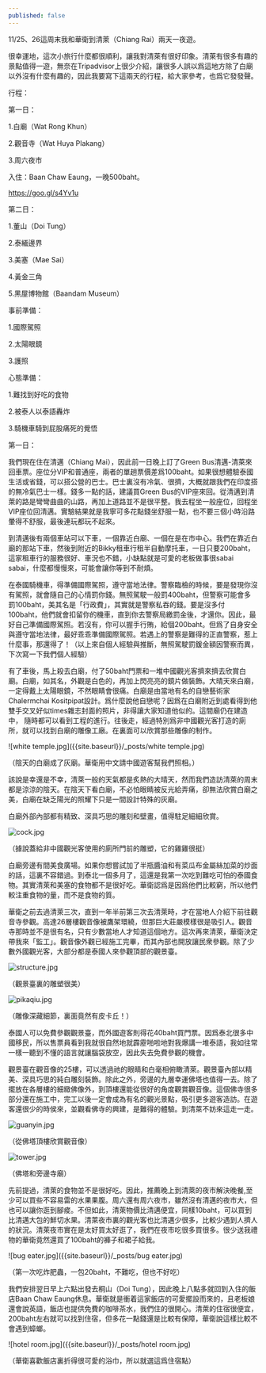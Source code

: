 ```yaml
---
published: false
---
```

11/25、26這周末我和華衛到清萊（Chiang Rai）兩天一夜遊。

 

很幸運地，這次小旅行什麼都很順利，讓我對清萊有很好印象。清萊有很多有趣的景點值得一遊，無奈在Tripadvisor上很少介紹，讓很多人誤以爲這地方除了白廟以外沒有什麼有趣的，因此我要寫下這兩天的行程，給大家參考，也爲它發發聲。

 

行程：

第一日：

1.白廟（Wat Rong Khun）

2.觀音寺（Wat Huya Plakang）

3.周六夜市

 

入住：Baan Chaw Eaung，一晚500baht。

https://goo.gl/s4Yv1u

 

第二日：

1.董山（Doi Tung）

2.泰緬邊界

3.美塞（Mae Sai）

4.黃金三角

5.黑屋博物館（Baandam Museum）

 

事前準備：

1.國際駕照

2.太陽眼鏡

3.護照

 

心態準備：

1.難找到好吃的食物

2.被泰人以泰語轟炸

3.騎機車騎到屁股痛死的覺悟

 

第一日：

 

我們現在住在清邁（Chiang Mai），因此前一日晚上訂了Green Bus清邁-清萊來回車票。座位分VIP和普通座，兩者的單趟票價差爲100baht。如果很想體驗泰國生活或省錢，可以搭公營的巴士。巴士裏沒有冷氣、很擠，大概就跟我們在印度搭的無冷氣巴士一樣。錢多一點的話，建議買Green Bus的VIP座來回。從清邁到清萊的路是彎彎曲曲的山路，再加上道路並不是很平整。我去程坐一般座位，回程坐VIP座位回清邁。實驗結果就是我寧可多花點錢坐舒服一點，也不要三個小時沿路暈得不舒服，最後連玩都玩不起來。

 

到清邁後有兩個車站可以下車，一個靠近白廟、一個在是在市中心。我們在靠近白廟的那站下車，然後到附近的Bikky租車行租半自動摩托車，一日只要200baht，這家租車行的服務很好、車況也不錯，小缺點就是可愛的老板做事很sabai sabai，什麼都慢慢來，可能會讓你等到不耐煩。

 

在泰國騎機車，得準備國際駕照，遵守當地法律。警察臨檢的時候，要是發現你沒有駕照，就會隨自己的心情罰你錢。無照駕駛一般罰400baht，但警察可能會多罰100baht，美其名是「行政費」，其實就是警察私吞的錢。要是沒多付100baht，他們就會扣留你的機車，直到你去警察局繳罰金後，才還你。因此，最好自己準備國際駕照。若沒有，你可以握手行賄，給個200baht。但爲了自身安全與遵守當地法律，最好乖乖準備國際駕照。若遇上的警察是難得的正直警察，惹上什麼事，那還得了！（以上來自個人經驗與推斷，無照駕駛罰鍰金額因警察而異，下次寫一下我們個人經驗）

 

有了車後，馬上殺去白廟，付了50baht門票和一堆中國觀光客擠來擠去欣賞白廟。白廟，如其名，外觀是白色的，再加上閃亮亮的鏡片做裝飾。大晴天來白廟，一定得戴上太陽眼鏡，不然眼睛會很痛。白廟是由當地有名的自戀藝術家Chalermchai Kositpipat設計。爲什麼說他自戀呢？因爲在白廟附近到處看得到他雙手交叉好似times雜志封面的照片，非得讓大家知道他似的。這間廟仍在建造中， 隨時都可以看到工程的進行。往後走，經過特別爲非中國觀光客打造的廁所，就可以找到白廟的雕像工廠。在裏面可以欣賞那些雕像的制作。


![white temple.jpg]({{site.baseurl}}/_posts/white temple.jpg)


（陰天的白廟成了灰廟。華衛用中文請中國遊客幫我們照相。）

該說是幸還是不幸，清萊一般的天氣都是炙熱的大晴天，然而我們造訪清萊的周末都是涼涼的陰天。在陰天下看白廟，不必怕眼睛被反光給弄痛，卻無法欣賞白廟之美，白廟在缺乏陽光的照耀下只是一間設計特殊的灰廟。

 

白廟外部內部都有精致、深具巧思的雕刻和壁畫，值得駐足細細欣賞。

![cock.jpg]({{site.baseurl}}/_posts/cock.jpg)


（據說蓋給非中國觀光客使用的廁所門前的雕塑，它的雞雞很挺）

 

白廟旁邊有間美食廣場。如果你想嘗試加了半瓶醬油和有菜瓜布金屬絲加菜的炒面的話，這裏不容錯過。到泰北一個多月了，這還是我第一次吃到難吃可怕的泰國食物。其實清萊和美塞的食物都不是很好吃。華衛認爲是因爲他們比較窮，所以他們較注重食物的量，而不是食物的質。

 

華衛之前去過清萊三次，直到一年半前第三次去清萊時，才在當地人介紹下前往觀音寺參觀。高達26層樓觀音像被鷹架環繞，但那巨大莊嚴模樣很是吸引人。觀音寺那時並不是很有名，只有少數當地人才知道這個地方。這次再來清萊，華衛決定帶我來「監工」。觀音像外觀已經施工完畢，而其內部也開放讓民衆參觀。除了少數外國觀光客，大部分都是泰國人來參觀頂部的觀景臺。

![structure.jpg]({{site.baseurl}}/_posts/structure.jpg)

（觀景臺裏的雕塑很美）

 ![pikaqiu.jpg]({{site.baseurl}}/_posts/pikaqiu.jpg)

（雕像深藏細節，裏面竟然有皮卡丘！）


 泰國人可以免費參觀觀景臺，而外國遊客則得花40baht買門票。因爲泰北很多中國移民，所以售票員看到我就很自然地就霹靂啪啦地對我爆講一堆泰語，我如往常一樣一聽到不懂的語言就讓腦袋放空，因此失去免費參觀的機會。

 

觀景臺在觀音像的25樓，可以透過祂的眼睛和白毫相俯瞰清萊。觀景臺內部以精美、深具巧思的純白雕刻裝飾。除此之外，旁邊的九層幸運佛塔也值得一去。除了擺放在各層樓的細緻佛像外，到頂樓還能從很好的角度觀賞觀音像。這個佛寺很多部分還在施工中，完工以後一定會成為有名的觀光景點，吸引更多遊客造訪。在遊客還很少的時侯來，並觀看佛寺的興建，是難得的體驗。到清萊不妨來這走一走。

 ![guanyin.jpg]({{site.baseurl}}/_posts/guanyin.jpg)


（從佛塔頂樓欣賞觀音像）

![tower.jpg]({{site.baseurl}}/_posts/tower.jpg)

（佛塔和旁邊寺廟）

先前提過，清萊的食物並不是很好吃。因此，推薦晚上到清萊的夜市解決晚餐,至少可以買些不容易雷的水果果腹。周六還有周六夜市，雖然沒有清邁的夜市大，但也可以讓你逛到腳痠。不但如此，清萊物價比清邁便宜，同樣10baht，可以買到比清邁大包的鮮切水果。清萊夜市裏的觀光客也比清邁少很多，比較少遇到人擠人的狀況。清萊夜市實在是太好買太好逛了，我們在夜市吃很多買很多。很少送我禮物的華衛竟然還買了100baht的褲子和裙子給我。

![bug eater.jpg]({{site.baseurl}}/_posts/bug eater.jpg)

（第一次吃炸肥蟲，一包20baht，不難吃，但也不好吃）

 

我們安排翌日早上六點出發去桐山（Doi Tung），因此晚上八點多就回到入住的飯店Baan Chaw Eaung休息。華衛就是衝着這家飯店的可愛擺設而來的，且老板娘還會說英語，飯店也提供免費的咖啡茶水，我們住的很開心。清萊的住宿很便宜，200baht左右就可以找到住宿，但多花一點錢還是比較有保障，華衛說這樣比較不會遇到蟑螂。

![hotel room.jpg]({{site.baseurl}}/_posts/hotel room.jpg)


（華衛喜歡飯店裏折得很可愛的浴巾，所以就選這爲住宿點）
